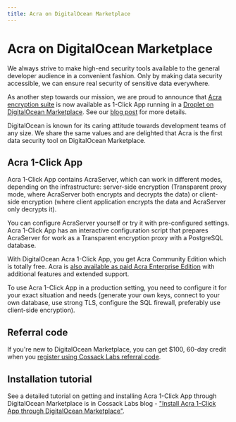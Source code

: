 ```yaml
---
title: Acra on DigitalOcean Marketplace
---
```


# Acra on DigitalOcean Marketplace

We always strive to make high-end security tools available to the general developer audience in a convenient fashion. Only by making data security accessible, we can ensure real security of sensitive data everywhere.

As another step towards our mission, we are proud to announce that [Acra encryption suite](https://www.cossacklabs.com/acra/) is now available as 1-Click App running in a [Droplet on DigitalOcean Marketplace](https://marketplace.digitalocean.com/apps/acra). See our [blog post](https://www.cossacklabs.com/blog/acra-digitalocean-marketplace.html) for more details.

DigitalOcean is known for its caring attitude towards development teams of any size. We share the same values and are delighted that Acra is the first data security tool on DigitalOcean Marketplace.

## Acra 1-Click App
Acra 1-Click App contains AcraServer, which can work in different modes, depending on the infrastructure: server-side encryption (Transparent proxy mode, where AcraServer both encrypts and decrypts the data) or client-side encryption (where client application encrypts the data and AcraServer only decrypts it).

You can configure AcraServer yourself or try it with pre-configured settings. Acra 1-Click App has an interactive configuration script that prepares AcraServer for work as a Transparent encryption proxy with a PostgreSQL database.

With DigitalOcean Acra 1-Click App, you get Acra Community Edition which is totally free. Acra is [also available as paid Acra Enterprise Edition](/acra/enterprise-edition/) with additional features and extended support.

To use Acra 1-Click App in a production setting, you need to configure it for your exact situation and needs (generate your own keys, connect to your own database, use strong TLS, configure the SQL firewall, preferably use client-side encryption).

## Referral code
If you're new to DigitalOcean Marketplace, you can get $100, 60-day credit when you [register using Cossack Labs referral code](https://marketplace.digitalocean.com/apps/acra?refcode=3477f5f54884).

## Installation tutorial

See a detailed tutorial on getting and installing Acra 1-Click App through DigitalOcean Marketplace is in Cossack Labs blog - ["Install Acra 1-Click App through DigitalOcean Marketplace"](https://www.cossacklabs.com/blog/install-acra-digitalocean-marketplace-tutorial.html).